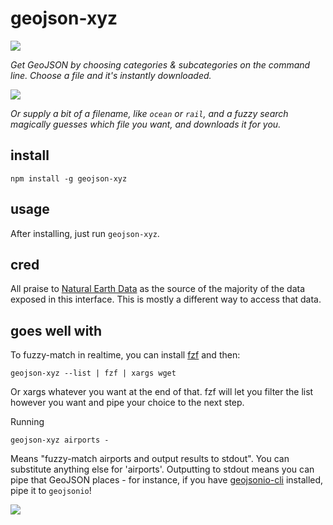 # geojson-xyz

![](demos/demo-1.gif)

_Get GeoJSON by choosing categories & subcategories on the command line.
Choose a file and it's instantly downloaded._

![](demos/demo-2.gif)

_Or supply a bit of a filename, like `ocean` or `rail`, and a fuzzy
search magically guesses which file you want, and downloads it for you._

## install

    npm install -g geojson-xyz

## usage

After installing, just run `geojson-xyz`.

## cred

All praise to [Natural Earth Data](http://www.naturalearthdata.com/) as
the source of the majority of the data exposed in this interface. This is
mostly a different way to access that data.

## goes well with

To fuzzy-match in realtime, you can install [fzf](https://github.com/junegunn/fzf)
and then:

    geojson-xyz --list | fzf | xargs wget

Or xargs whatever you want at the end of that. fzf will let you filter
the list however you want and pipe your choice to the next step.

Running

    geojson-xyz airports -

Means "fuzzy-match airports and output results to stdout". You can substitute
anything else for 'airports'. Outputting to stdout means you can pipe that
GeoJSON places - for instance, if you have [geojsonio-cli](https://github.com/mapbox/geojsonio-cli)
installed, pipe it to `geojsonio`!

![](demos/demo-3.gif)
